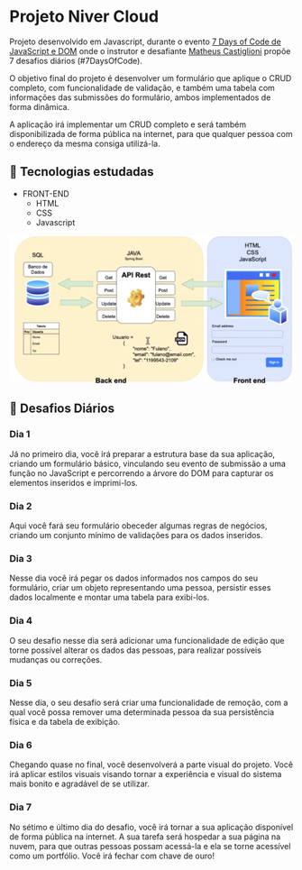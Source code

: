 <h1>Projeto Niver Cloud</h1>

Projeto desenvolvido em Javascript, durante o evento [7 Days of Code de JavaScript e DOM](https://7daysofcode.io/matricula/javascript-e-dom) onde o instrutor e desafiante [Matheus Castiglioni](https://www.linkedin.com/in/matheus-castiglioni-7aa105114/) propõe 7 desafios diários (#7DaysOfCode). 

<p>O objetivo final do projeto é desenvolver um formulário que aplique o CRUD completo, com funcionalidade de validação, e também uma tabela com informações das submissões do formulário, ambos implementados de forma dinâmica.</p>
<p>A aplicação irá implementar um CRUD completo e será também disponibilizada de forma pública na internet, para que qualquer pessoa com o endereço da mesma consiga utilizá-la.</p>

<h2>🔖 Tecnologias estudadas</h2>

- FRONT-END
  - HTML
  - CSS
  - Javascript
  

![](https://github.com/audalio-devops/api_rest_jsb/blob/main/DiagramaProjetoAPIRest.png)

<h2>🚀 Desafios Diários</h2>

<h3>Dia 1</h3>
Já no primeiro dia, você irá preparar a estrutura base da sua aplicação, criando um formulário básico, vinculando seu evento de submissão a uma função no JavaScript e percorrendo a árvore do DOM para capturar os elementos inseridos e imprimi-los.

<h3>Dia 2</h3>
Aqui você fará seu formulário obeceder algumas regras de negócios, criando um conjunto mínimo de validações para os dados inseridos.

<h3>Dia 3</h3>
Nesse dia você irá pegar os dados informados nos campos do seu formulário, criar um objeto representando uma pessoa, persistir esses dados localmente e montar uma tabela para exibi-los.

<h3>Dia 4</h3>
O seu desafio nesse dia será adicionar uma funcionalidade de edição que torne possível alterar os dados das pessoas, para realizar possíveis mudanças ou correções.

<h3>Dia 5</h3>
Nesse dia, o seu desafio será criar uma funcionalidade de remoção, com a qual você possa remover uma determinada pessoa da sua persistência física e da tabela de exibição.

<h3>Dia 6</h3>
Chegando quase no final, você desenvolverá a parte visual do projeto. Você irá aplicar estilos visuais visando tornar a experiência e visual do sistema mais bonito e agradável de se utilizar.

<h3>Dia 7</h3>
No sétimo e último dia do desafio, você irá tornar a sua aplicação disponível de forma pública na internet. A sua tarefa será hospedar a sua página na nuvem, para que outras pessoas possam acessá-la e ela se torne acessível como um portfólio. Você irá fechar com chave de ouro!
